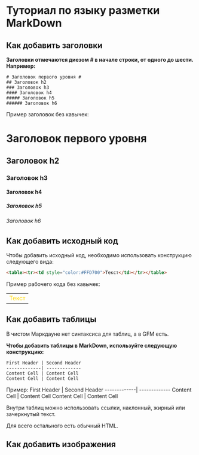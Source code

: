 # Туториал по языку разметки MarkDown

## Как добавить заголовки

**Заголовки отмечаются диезом # в начале строки, от одного до шести. Например:**
```
# Заголовок первого уровня #
## Заголовок h2
### Заголовок h3
#### Заголовок h4
##### Заголовок h5
###### Заголовок h6
```
Пример заголовок без кавычек:
# Заголовок первого уровня #
## Заголовок h2
### Заголовок h3
#### Заголовок h4
##### Заголовок h5
###### Заголовок h6

## Как добавить исходный код

Чтобы добавить исходный код, необходимо использовать конструкцию следующего вида:
```html
<table><tr><td style="color:#FFD700">Текст</td></tr></table>
```
Пример рабочего кода без кавычек:
<table><tr><td style="color:#FFD700">Текст</td></tr></table>


## Как добавить таблицы

В чистом Маркдауне нет синтаксиса для таблиц, а в GFM есть.

**Чтобы добавить таблицы в MarkDown, используйте следующую конструкцию:**
```
First Header | Second Header
-------------| -------------
Content Cell | Content Cell
Content Cell | Content Cell
```
Пример:
First Header | Second Header
-------------| -------------
Content Cell | Content Cell
Content Cell | Content Cell

Внутри таблиц можно использовать ссылки, наклонный,
жирный или зачеркнутый текст.

Для всего остального есть обычный HTML.


## Как добавить изображения
